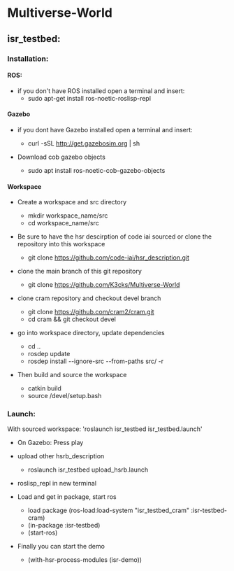 # Multiverse-World


## isr_testbed:
### Installation:

#### ROS:
- if you don't have ROS installed open a terminal and insert:
  - sudo apt-get install ros-noetic-roslisp-repl

#### Gazebo
- if you dont have Gazebo installed open a terminal and insert:
  - curl -sSL http://get.gazebosim.org | sh

- Download cob gazebo objects
  - sudo apt install ros-noetic-cob-gazebo-objects 

#### Workspace
- Create a workspace and src directory
  - mkdir workspace_name/src
  - cd workspace_name/src

- Be sure to have the hsr descirption of code iai sourced or clone the repository into this workspace
  - git clone https://github.com/code-iai/hsr_description.git

- clone the main branch of this git repository
  - git clone https://github.com/K3cks/Multiverse-World
 
- clone cram repository and checkout devel branch
  - git clone https://github.com/cram2/cram.git
  - cd cram && git checkout devel  

- go into workspace directory, update dependencies
  - cd ..
  - rosdep update
  - rosdep install --ignore-src --from-paths src/ -r
  
- Then build and source the workspace 
  - catkin build
  - source /devel/setup.bash

### Launch:

With sourced workspace: 'roslaunch isr\_testbed isr\_testbed.launch'

- On Gazebo: Press play

- upload other hsrb_description
  - roslaunch isr\_testbed upload\_hsrb.launch 

- roslisp_repl in new terminal

- Load and get in package, start ros
  - load package (ros-load:load-system "isr\_testbed\_cram" :isr-testbed-cram)
  - (in-package :isr-testbed)
  - (start-ros)

- Finally you can start the demo
  - (with-hsr-process-modules (isr-demo))






